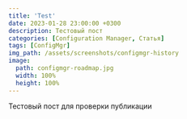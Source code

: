 ```yaml
---
title: 'Test'
date: 2023-01-28 23:00:00 +0300
description: Тестовый пост
categories: [Configuration Manager, Статья]
tags: [ConfigMgr]
img_path: /assets/screenshots/configmgr-history
image:
  path: configmgr-roadmap.jpg
  width: 100%
  height: 100%
---
```


Тестовый пост для проверки публикации